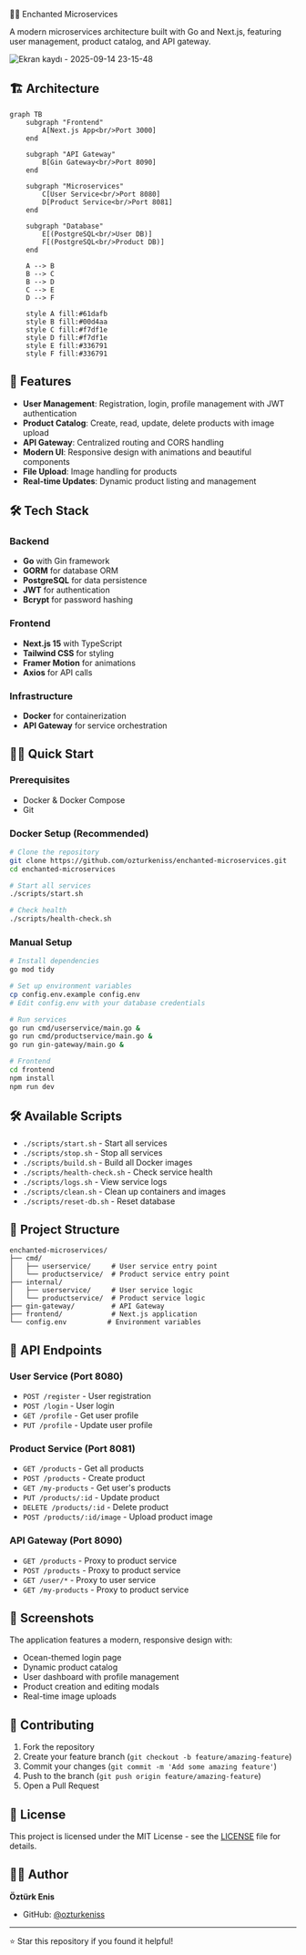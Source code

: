 🧙‍♂️ Enchanted Microservices

A modern microservices architecture built with Go and Next.js, featuring user management, product catalog, and API gateway.

![Ekran kaydı - 2025-09-14 23-15-48](https://github.com/user-attachments/assets/6b5c4ce7-9746-4ac7-98c2-b043689dba1f)


## 🏗️ Architecture

```mermaid
graph TB
    subgraph "Frontend"
        A[Next.js App<br/>Port 3000]
    end
    
    subgraph "API Gateway"
        B[Gin Gateway<br/>Port 8090]
    end
    
    subgraph "Microservices"
        C[User Service<br/>Port 8080]
        D[Product Service<br/>Port 8081]
    end
    
    subgraph "Database"
        E[(PostgreSQL<br/>User DB)]
        F[(PostgreSQL<br/>Product DB)]
    end
    
    A --> B
    B --> C
    B --> D
    C --> E
    D --> F
    
    style A fill:#61dafb
    style B fill:#00d4aa
    style C fill:#f7df1e
    style D fill:#f7df1e
    style E fill:#336791
    style F fill:#336791
```

## 🚀 Features

- **User Management**: Registration, login, profile management with JWT authentication
- **Product Catalog**: Create, read, update, delete products with image upload
- **API Gateway**: Centralized routing and CORS handling
- **Modern UI**: Responsive design with animations and beautiful components
- **File Upload**: Image handling for products
- **Real-time Updates**: Dynamic product listing and management

## 🛠️ Tech Stack

### Backend
- **Go** with Gin framework
- **GORM** for database ORM
- **PostgreSQL** for data persistence
- **JWT** for authentication
- **Bcrypt** for password hashing

### Frontend
- **Next.js 15** with TypeScript
- **Tailwind CSS** for styling
- **Framer Motion** for animations
- **Axios** for API calls

### Infrastructure
- **Docker** for containerization
- **API Gateway** for service orchestration

## 🏃‍♂️ Quick Start

### Prerequisites
- Docker & Docker Compose
- Git

### Docker Setup (Recommended)
```bash
# Clone the repository
git clone https://github.com/ozturkeniss/enchanted-microservices.git
cd enchanted-microservices

# Start all services
./scripts/start.sh

# Check health
./scripts/health-check.sh
```

### Manual Setup
```bash
# Install dependencies
go mod tidy

# Set up environment variables
cp config.env.example config.env
# Edit config.env with your database credentials

# Run services
go run cmd/userservice/main.go &
go run cmd/productservice/main.go &
go run gin-gateway/main.go &

# Frontend
cd frontend
npm install
npm run dev
```

## 🛠️ Available Scripts

- `./scripts/start.sh` - Start all services
- `./scripts/stop.sh` - Stop all services  
- `./scripts/build.sh` - Build all Docker images
- `./scripts/health-check.sh` - Check service health
- `./scripts/logs.sh` - View service logs
- `./scripts/clean.sh` - Clean up containers and images
- `./scripts/reset-db.sh` - Reset database

## 📁 Project Structure

```
enchanted-microservices/
├── cmd/
│   ├── userservice/     # User service entry point
│   └── productservice/  # Product service entry point
├── internal/
│   ├── userservice/     # User service logic
│   └── productservice/  # Product service logic
├── gin-gateway/         # API Gateway
├── frontend/            # Next.js application
└── config.env          # Environment variables
```

## 🔧 API Endpoints

### User Service (Port 8080)
- `POST /register` - User registration
- `POST /login` - User login
- `GET /profile` - Get user profile
- `PUT /profile` - Update user profile

### Product Service (Port 8081)
- `GET /products` - Get all products
- `POST /products` - Create product
- `GET /my-products` - Get user's products
- `PUT /products/:id` - Update product
- `DELETE /products/:id` - Delete product
- `POST /products/:id/image` - Upload product image

### API Gateway (Port 8090)
- `GET /products` - Proxy to product service
- `POST /products` - Proxy to product service
- `GET /user/*` - Proxy to user service
- `GET /my-products` - Proxy to product service

## 🎨 Screenshots

The application features a modern, responsive design with:
- Ocean-themed login page
- Dynamic product catalog
- User dashboard with profile management
- Product creation and editing modals
- Real-time image uploads

## 🤝 Contributing

1. Fork the repository
2. Create your feature branch (`git checkout -b feature/amazing-feature`)
3. Commit your changes (`git commit -m 'Add some amazing feature'`)
4. Push to the branch (`git push origin feature/amazing-feature`)
5. Open a Pull Request

## 📄 License

This project is licensed under the MIT License - see the [LICENSE](LICENSE) file for details.

## 👨‍💻 Author

**Öztürk Enis**
- GitHub: [@ozturkeniss](https://github.com/ozturkeniss)

---

⭐ Star this repository if you found it helpful!
